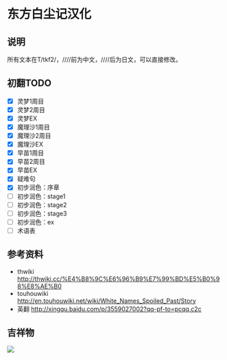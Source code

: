 # 东方白尘记汉化

## 说明

所有文本在T/tkf2/，////前为中文，////后为日文，可以直接修改。

## 初翻TODO

- [x] 灵梦1周目
- [x] 灵梦2周目
- [x] 灵梦EX
- [x] 魔理沙1周目
- [x] 魔理沙2周目
- [x] 魔理沙EX
- [x] 早苗1周目
- [x] 早苗2周目
- [x] 早苗EX
- [x] 疑难句
- [x] 初步润色：序章
- [ ] 初步润色：stage1
- [ ] 初步润色：stage2
- [ ] 初步润色：stage3
- [ ] 初步润色：ex
- [ ] 术语表

## 参考资料

- thwiki http://thwiki.cc/%E4%B8%9C%E6%96%B9%E7%99%BD%E5%B0%98%E8%AE%B0
- touhouwiki http://en.touhouwiki.net/wiki/White_Names_Spoiled_Past/Story
- 英翻 http://xingqu.baidu.com/p/3559027002?qq-pf-to=pcqq.c2c

## 吉祥物

<img src="https://github.com/a26214311/thwnsp_hh/blob/master/mh.png?raw=true"></img>




